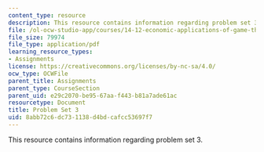```yaml
---
content_type: resource
description: This resource contains information regarding problem set 3.
file: /ol-ocw-studio-app/courses/14-12-economic-applications-of-game-theory-fall-2012/8abb72c6dc731138d4bdcafcc53697f7_MIT14_12F12_pset3.pdf
file_size: 79974
file_type: application/pdf
learning_resource_types:
- Assignments
license: https://creativecommons.org/licenses/by-nc-sa/4.0/
ocw_type: OCWFile
parent_title: Assignments
parent_type: CourseSection
parent_uid: e29c2070-be95-67aa-f443-b81a7ade61ac
resourcetype: Document
title: Problem Set 3
uid: 8abb72c6-dc73-1138-d4bd-cafcc53697f7
---
```

This resource contains information regarding problem set 3.